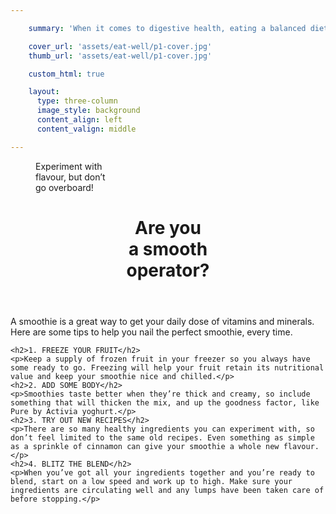 ```yaml
---

    summary: 'When it comes to digestive health, eating a balanced diet complete with probiotic-rich foods is important. Check out these delicious ways to boost your intake.'

    cover_url: 'assets/eat-well/p1-cover.jpg'
    thumb_url: 'assets/eat-well/p1-cover.jpg'

    custom_html: true

    layout:
      type: three-column
      image_style: background
      content_align: left
      content_valign: middle

---
```


<figure class="cover-area image" style="background-image: url({{ cover.url }})">
  <figcaption class="inset">Experiment with<br>flavour, but don’t<br>go overboard!</figcaption>
</figure>
<div class="content">
  <header>
    <div class="wrapper">
      <h1 class="title">Are you<br>a smooth<br>operator?</h1>
    </div>
  </header>
  <div class="body">
    <p>A smoothie is a great way to get your daily dose of vitamins and minerals. Here are some tips to help you nail the perfect smoothie, every time.</p>

    <h2>1. FREEZE YOUR FRUIT</h2>
    <p>Keep a supply of frozen fruit in your freezer so you always have some ready to go. Freezing will help your fruit retain its nutritional value and keep your smoothie nice and chilled.</p>
    <h2>2. ADD SOME BODY</h2>
    <p>Smoothies taste better when they’re thick and creamy, so include something that will thicken the mix, and up the goodness factor, like Pure by Activia yoghurt.</p>
    <h2>3. TRY OUT NEW RECIPES</h2>
    <p>There are so many healthy ingredients you can experiment with, so don’t feel limited to the same old recipes. Even something as simple as a sprinkle of cinnamon can give your smoothie a whole new flavour.</p>
    <h2>4. BLITZ THE BLEND</h2>
    <p>When you’ve got all your ingredients together and you’re ready to blend, start on a low speed and work up to high. Make sure your ingredients are circulating well and any lumps have been taken care of before stopping.</p>
  </div>
</div>
